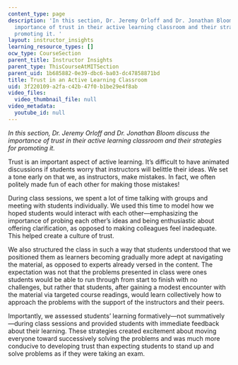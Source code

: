 ```yaml
---
content_type: page
description: 'In this section, Dr. Jeremy Orloff and Dr. Jonathan Bloom discuss the
  importance of trust in their active learning classroom and their strategies for
  promoting it. '
layout: instructor_insights
learning_resource_types: []
ocw_type: CourseSection
parent_title: Instructor Insights
parent_type: ThisCourseAtMITSection
parent_uid: 1b685882-0e39-dbc6-ba03-dc47858871bd
title: Trust in an Active Learning Classroom
uid: 3f220109-a2fa-c42b-47f0-b1be29e4f8ab
video_files:
  video_thumbnail_file: null
video_metadata:
  youtube_id: null
---
```


_In this section, Dr. Jeremy Orloff and Dr. Jonathan Bloom discuss the importance of trust in their active learning classroom and their strategies for promoting it._

Trust is an important aspect of active learning. It’s difficult to have animated discussions if students worry that instructors will belittle their ideas. We set a tone early on that we, as instructors, make mistakes. In fact, we often politely made fun of each other for making those mistakes!

During class sessions, we spent a lot of time talking with groups and meeting with students individually. We used this time to model how we hoped students would interact with each other—emphasizing the importance of probing each other’s ideas and being enthusiastic about offering clarification, as opposed to making colleagues feel inadequate. This helped create a culture of trust.

We also structured the class in such a way that students understood that we positioned them as learners becoming gradually more adept at navigating the material, as opposed to experts already versed in the content. The expectation was not that the problems presented in class were ones students would be able to run through from start to finish with no challenges, but rather that students, after gaining a modest encounter with the material via targeted course readings, would learn collectively how to approach the problems with the support of the instructors and their peers.

Importantly, we assessed students’ learning formatively—not summatively—during class sessions and provided students with immediate feedback about their learning. These strategies created excitement about moving everyone toward successively solving the problems and was much more conducive to developing trust than expecting students to stand up and solve problems as if they were taking an exam.